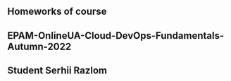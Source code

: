 ## Homeworks of course
## EPAM-OnlineUA-Cloud-DevOps-Fundamentals-Autumn-2022
## Student Serhii Razlom
